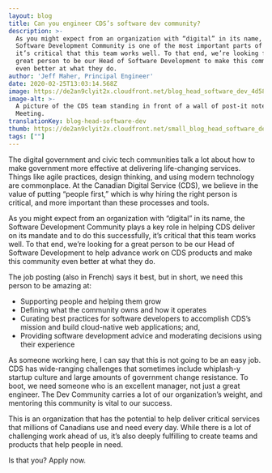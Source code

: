 ```yaml
---
layout: blog
title: Can you engineer CDS’s software dev community?
description: >-
  As you might expect from an organization with “digital” in its name, the
  Software Development Community is one of the most important parts of CDS and
  it’s critical that this team works well. To that end, we’re looking for a
  great person to be our Head of Software Development to make this community
  even better at what they do.
author: 'Jeff Maher, Principal Engineer'
date: 2020-02-25T13:03:14.568Z
image: https://de2an9clyit2x.cloudfront.net/blog_head_software_dev_4d582ff210.jpg
image-alt: >-
  A picture of the CDS team standing in front of a wall of post-it notes at a
  Meeting.
translationKey: blog-head-software-dev
thumb: https://de2an9clyit2x.cloudfront.net/small_blog_head_software_dev_4d582ff210.jpg
tags: [""]
---
```

The digital government and civic tech communities talk a lot about how to make government more effective at delivering life-changing services. Things like agile practices, design thinking, and using modern technology are commonplace. At the Canadian Digital Service (CDS), we believe in the value of putting “people first,” which is why hiring the right person is critical, and more important than these processes and tools.

As you might expect from an organization with “digital” in its name, the Software Development Community plays a key role in helping CDS deliver on its mandate and to do this successfully, it’s critical that this team works well. To that end, we’re looking for a great person to be our Head of Software Development to help advance work on CDS products and make this community even better at what they do.

The job posting (also in French) says it best, but in short, we need this person to be amazing at:

* Supporting people and helping them grow
* Defining what the community owns and how it operates
* Curating best practices for software developers to accomplish CDS’s mission and build cloud-native web applications; and,
* Providing software development advice and moderating decisions using their experience

As someone working here, I can say that this is not going to be an easy job. CDS has wide-ranging challenges that sometimes include whiplash-y startup culture and large amounts of government change resistance. To boot, we need someone who is an excellent manager, not just a great engineer. The Dev Community carries a lot of our organization’s weight, and mentoring this community is vital to our success.

This is an organization that has the potential to help deliver critical services that millions of Canadians use and need every day. While there is a lot of challenging work ahead of us, it’s also deeply fulfilling to create teams and products that help people in need.

Is that you? Apply now.

